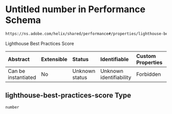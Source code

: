 # Untitled number in Performance Schema

```txt
https://ns.adobe.com/helix/shared/performance#/properties/lighthouse-best-practices-score
```

Lighthouse Best Practices Score

| Abstract            | Extensible | Status         | Identifiable            | Custom Properties | Additional Properties | Access Restrictions | Defined In                                                                 |
| :------------------ | :--------- | :------------- | :---------------------- | :---------------- | :-------------------- | :------------------ | :------------------------------------------------------------------------- |
| Can be instantiated | No         | Unknown status | Unknown identifiability | Forbidden         | Allowed               | none                | [performance.schema.json*](performance.schema.json "open original schema") |

## lighthouse-best-practices-score Type

`number`
